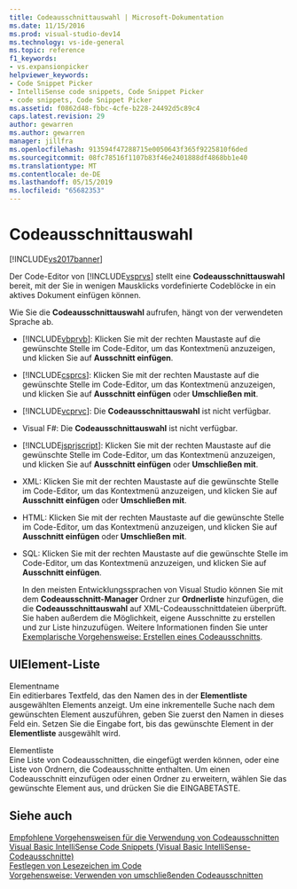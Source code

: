 ```yaml
---
title: Codeausschnittauswahl | Microsoft-Dokumentation
ms.date: 11/15/2016
ms.prod: visual-studio-dev14
ms.technology: vs-ide-general
ms.topic: reference
f1_keywords:
- vs.expansionpicker
helpviewer_keywords:
- Code Snippet Picker
- IntelliSense code snippets, Code Snippet Picker
- code snippets, Code Snippet Picker
ms.assetid: f0862d48-fbbc-4cfe-b228-24492d5c89c4
caps.latest.revision: 29
author: gewarren
ms.author: gewarren
manager: jillfra
ms.openlocfilehash: 913594f47288715e0050643f365f9225810f6ded
ms.sourcegitcommit: 08fc78516f1107b83f46e2401888df4868bb1e40
ms.translationtype: MT
ms.contentlocale: de-DE
ms.lasthandoff: 05/15/2019
ms.locfileid: "65682353"
---
```

# <a name="code-snippet-picker"></a>Codeausschnittauswahl
[!INCLUDE[vs2017banner](../../includes/vs2017banner.md)]

Der Code-Editor von [!INCLUDE[vsprvs](../../includes/vsprvs-md.md)] stellt eine **Codeausschnittauswahl** bereit, mit der Sie in wenigen Mausklicks vordefinierte Codeblöcke in ein aktives Dokument einfügen können.  
  
 Wie Sie die **Codeausschnittauswahl** aufrufen, hängt von der verwendeten Sprache ab.  
  
- [!INCLUDE[vbprvb](../../includes/vbprvb-md.md)]: Klicken Sie mit der rechten Maustaste auf die gewünschte Stelle im Code-Editor, um das Kontextmenü anzuzeigen, und klicken Sie auf **Ausschnitt einfügen**.  
  
- [!INCLUDE[csprcs](../../includes/csprcs-md.md)]: Klicken Sie mit der rechten Maustaste auf die gewünschte Stelle im Code-Editor, um das Kontextmenü anzuzeigen, und klicken Sie auf **Ausschnitt einfügen** oder **Umschließen mit**.  
  
- [!INCLUDE[vcprvc](../../includes/vcprvc-md.md)]: Die **Codeausschnittauswahl** ist nicht verfügbar.  
  
- Visual F#: Die **Codeausschnittauswahl** ist nicht verfügbar.  
  
- [!INCLUDE[jsprjscript](../../includes/jsprjscript-md.md)]: Klicken Sie mit der rechten Maustaste auf die gewünschte Stelle im Code-Editor, um das Kontextmenü anzuzeigen, und klicken Sie auf **Ausschnitt einfügen** oder **Umschließen mit**.  
  
- XML: Klicken Sie mit der rechten Maustaste auf die gewünschte Stelle im Code-Editor, um das Kontextmenü anzuzeigen, und klicken Sie auf **Ausschnitt einfügen** oder **Umschließen mit**.  
  
- HTML: Klicken Sie mit der rechten Maustaste auf die gewünschte Stelle im Code-Editor, um das Kontextmenü anzuzeigen, und klicken Sie auf **Ausschnitt einfügen** oder **Umschließen mit**.  
  
- SQL: Klicken Sie mit der rechten Maustaste auf die gewünschte Stelle im Code-Editor, um das Kontextmenü anzuzeigen, und klicken Sie auf **Ausschnitt einfügen**.  
  
  In den meisten Entwicklungssprachen von Visual Studio können Sie mit dem **Codeausschnitt-Manager** Ordner zur **Ordnerliste** hinzufügen, die die **Codeausschnittauswahl** auf XML-Codeausschnittdateien überprüft. Sie haben außerdem die Möglichkeit, eigene Ausschnitte zu erstellen und zur Liste hinzuzufügen. Weitere Informationen finden Sie unter [Exemplarische Vorgehensweise: Erstellen eines Codeausschnitts](../../ide/walkthrough-creating-a-code-snippet.md).  
  
## <a name="uielement-list"></a>UIElement-Liste  
 Elementname  
 Ein editierbares Textfeld, das den Namen des in der **Elementliste** ausgewählten Elements anzeigt. Um eine inkrementelle Suche nach dem gewünschten Element auszuführen, geben Sie zuerst den Namen in dieses Feld ein. Setzen Sie die Eingabe fort, bis das gewünschte Element in der **Elementliste** ausgewählt wird.  
  
 Elementliste  
 Eine Liste von Codeausschnitten, die eingefügt werden können, oder eine Liste von Ordnern, die Codeausschnitte enthalten. Um einen Codeausschnitt einzufügen oder einen Ordner zu erweitern, wählen Sie das gewünschte Element aus, und drücken Sie die EINGABETASTE.  
  
## <a name="see-also"></a>Siehe auch  
 [Empfohlene Vorgehensweisen für die Verwendung von Codeausschnitten](../../ide/best-practices-for-using-code-snippets.md)   
 [Visual Basic IntelliSense Code Snippets (Visual Basic IntelliSense-Codeausschnitte)](https://msdn.microsoft.com/library/ffdde4c9-8141-4906-b09b-15181357a643)   
 [Festlegen von Lesezeichen im Code](../../ide/setting-bookmarks-in-code.md)   
 [Vorgehensweise: Verwenden von umschließenden Codeausschnitten](../../ide/how-to-use-surround-with-code-snippets.md)
